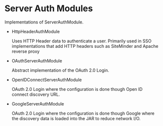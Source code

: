 Server Auth Modules
===================

Implementations of ServerAuthModule.

* HttpHeaderAuthModule

  Uses HTTP Header data to authenticate a user.  Primarily used in SSO 
  implementations that add HTTP headers such as SiteMinder and Apache
  reverse proxy
  
* OAuthServerAuthModule

  Abstract implementation of the OAuth 2.0 Login.
  
* OpenIDConnectServerAuthModule

  OAuth 2.0 Login where the configuration is done though Open ID connect
  discovery URL.
  
* GoogleServerAuthModule

  OAuth 2.0 Login where the configuration is done though Google where the
  discovery data is loaded into the JAR to reduce network I/O.

  